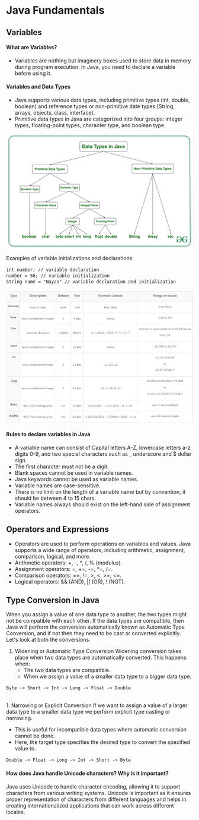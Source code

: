 # Java Fundamentals

## Variables

#### What are Variables?
 - Variables are nothing but imaginery boxes used to store data in memory during program execution. In Java, you need to declare a variable before using it.

#### Variables and Data Types
 - Java supports various data types, including primitive types (int, double, boolean) and reference types or non-primitive date types (String, arrays, objects, class, interface).
 - Primitive data types in Java are categorized into four groups: integer types, floating-point types, character type, and boolean type.

![Data Types in Java](images/Data-types-in-Java.jpg)

Examples of variable initializations and declarations
```
int number; // variable declaration
number = 56; // variable initialization
String name = "Nayan" // variable declaration and initialization
```

![Data Types Sizes in Java](images/java-data-types.png)

#### Rules to declare variables in Java
 - A variable name can consist of Capital letters A-Z, lowercase letters a-z digits 0-9, and two special characters such as _ underscore and $ dollar sign.
 - The first character must not be a digit.
 - Blank spaces cannot be used in variable names.
 - Java keywords cannot be used as variable names.
 - Variable names are case-sensitive.
 - There is no limit on the length of a variable name but by convention, it should be between 4 to 15 chars.
 - Variable names always should exist on the left-hand side of assignment operators.

## Operators and Expressions
 - Operators are used to perform operations on variables and values. Java
supports a wide range of operators, including arithmetic, assignment, comparison, logical, and more.
 - Arithmetic operators: +, -, *, /, % (modulus).
 - Assignment operators: =, +=, -=, *=, /=.
 - Comparison operators: ==, !=, >, <, >=, <=.
 - Logical operators: && (AND), || (OR), ! (NOT).

## Type Conversion in Java

  When you assign a value of one data type to another, the two types might not be compatible with each other. If the data types are compatible, then Java will perform the conversion automatically known as Automatic Type Conversion, and if not then they need to be cast or converted explicitly.
  Let's look at both the conversions.

  1. Widening or Automatic Type Conversion
    Widening conversion takes place when two data types are automatically converted. This happens when:  
     - The two data types are compatible.
     - When we assign a value of a smaller data type to a bigger data type.

    Byte -> Short -> Int -> Long -> Float -> Double

<br>
  1. Narrowing or Explicit Conversion
   If we want to assign a value of a larger data type to a smaller data type we perform explicit type casting or narrowing.  

- This is useful for incompatible data types where automatic conversion cannot be done.
- Here, the target type specifies the desired type to convert the specified value to.

```
Double -> Float -> Long -> Int -> Short -> Byte
```    

#### How does Java handle Unicode characters? Why is it important?
Java uses Unicode to handle character encoding, allowing it to support characters from various writing systems. Unicode is important as it ensures proper representation of characters from different languages and helps in creating internationalized applications that can work across different locales.
